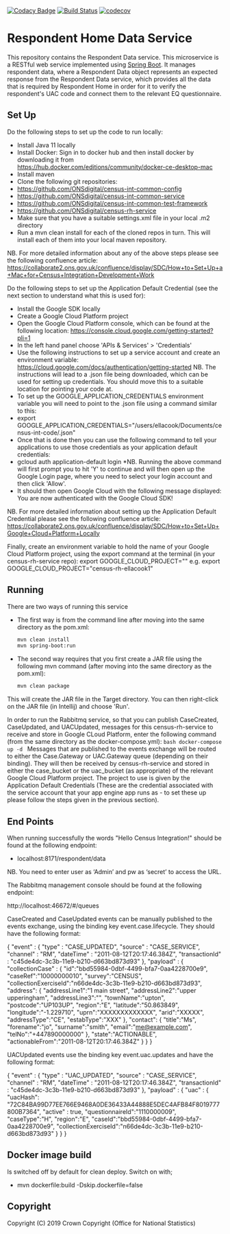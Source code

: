[![Codacy Badge](https://api.codacy.com/project/badge/Grade/c11c38daa91f48818dca0a1e3a6837ea)](https://www.codacy.com/app/philwhiles/census-rh-service?utm_source=github.com&amp;utm_medium=referral&amp;utm_content=ONSdigital/census-rh-service&amp;utm_campaign=Badge_Grade)
[![Build Status](https://travis-ci.org/ONSdigital/census-rh-service.svg?branch=master)](https://travis-ci.org/ONSdigital/census-rh-service)
[![codecov](https://codecov.io/gh/ONSdigital/census-rh-service/branch/master/graph/badge.svg)](https://codecov.io/gh/ONSdigital/census-rh-service)

# Respondent Home Data Service

This repository contains the Respondent Data service. This microservice is a RESTful web service implemented using [Spring Boot](http://projects.spring.io/spring-boot/). It manages respondent data, where a Respondent Data object represents an expected response from the Respondent Data service, which provides all the data that is required by Respondent Home in order for it to verify the respondent's UAC code and connect them to the relevant EQ questionnaire.

## Set Up

Do the following steps to set up the code to run locally:
* Install Java 11 locally
* Install Docker: Sign in to docker hub and then install docker by downloading it from https://hub.docker.com/editions/community/docker-ce-desktop-mac
* Install maven
* Clone the following git repositories:
* https://github.com/ONSdigital/census-int-common-config
* https://github.com/ONSdigital/census-int-common-service
* https://github.com/ONSdigital/census-int-common-test-framework
* https://github.com/ONSdigital/census-rh-service
* Make sure that you have a suitable settings.xml file in your local .m2 directory
* Run a mvn clean install for each of the cloned repos in turn. This will install each of them into your local maven repository.

NB. For more detailed information about any of the above steps please see the following confluence article:
https://collaborate2.ons.gov.uk/confluence/display/SDC/How+to+Set+Up+a+Mac+for+Census+Integration+Development+Work

Do the following steps to set up the Application Default Credential (see the next section to understand what this is used for):
* Install the Google SDK locally
* Create a Google Cloud Platform project
* Open the Google Cloud Platform console, which can be found at the following location: https://console.cloud.google.com/getting-started?pli=1
* In the left hand panel choose 'APIs & Services' > 'Credentials'
* Use the following instructions to set up a service account and create an environment variable: https://cloud.google.com/docs/authentication/getting-started
NB. The instructions will lead to a .json file being downloaded, which can be used for setting up credentials. You should move this to a suitable location for pointing your code at.
* To set up the GOOGLE_APPLICATION_CREDENTIALS environment variable you will need to point to the .json file using a command similar to this:
* export GOOGLE_APPLICATION_CREDENTIALS="/users/ellacook/Documents/census-int-code/<filename>.json"
* Once that is done then you can use the following command to tell your applications to use those credentials as your application default credentials:
* gcloud auth application-default login
*NB. Running the above command will first prompt you to hit 'Y' to continue and will then open up the Google Login page, where you need to select your login account and then click 'Allow'.
* It should then open Google Cloud with the following message displayed: You are now authenticated with the Google Cloud SDK!

NB. For more detailed information about setting up the Application Default Credential please see the following confluence article:
https://collaborate2.ons.gov.uk/confluence/display/SDC/How+to+Set+Up+Google+Cloud+Platform+Locally

Finally, create an environment variable to hold the name of your Google Cloud Platform project, using the export command at the terminal (in your census-rh-service repo):
export GOOGLE_CLOUD_PROJECT="<name of your project>" e.g. export GOOGLE_CLOUD_PROJECT="census-rh-ellacook1"

## Running

There are two ways of running this service

* The first way is from the command line after moving into the same directory as the pom.xml:
    ```bash
    mvn clean install
    mvn spring-boot:run
    ```
* The second way requires that you first create a JAR file using the following mvn command (after moving into the same directory as the pom.xml):
    ```bash
    mvn clean package
    ```
This will create the JAR file in the Target directory. You can then right-click on the JAR file (in Intellij) and choose 'Run'.

In order to run the Rabbitmq service, so that you can publish CaseCreated, CaseUpdated, and UACUpdated, messages for this census-rh-service to receive and store in Google CLoud Platform, enter the following command (from the same directory as the docker-compose.yml):
    ```bash
    docker-compose up -d
    ```
Messages that are published to the events exchange will be routed to either the Case.Gateway or UAC.Gateway queue (depending on their binding).
They will then be received by census-rh-service and stored in either the case_bucket or the uac_bucket (as appropriate) of the relevant Google Cloud Platform project.
The project to use is given by the Application Default Credentials (These are the credential associated with the service account that your app engine app runs as - to set these up please follow the steps given in the previous section).


## End Points

When running successfully the words "Hello Census Integration!" should be found at the following endpoint:
    
* localhost:8171/respondent/data

NB. You need to enter user as ‘Admin’ and pw as ‘secret’ to access the URL.


The Rabbitmq management console should be found at the following endpoint:

http://localhost:46672/#/queues

CaseCreated and CaseUpdated events can be manually published to the events exchange, using the binding key event.case.lifecycle. They should have the following format:

{
  "event" : {
    "type" : "CASE_UPDATED",
    "source" : "CASE_SERVICE",
    "channel" : "RM",
    "dateTime" : "2011-08-12T20:17:46.384Z",
    "transactionId" : "c45de4dc-3c3b-11e9-b210-d663bd873d93"
  },
  "payload" : {
    "collectionCase" : {
        "id":"bbd55984-0dbf-4499-bfa7-0aa4228700e9",
        "caseRef":"10000000010",
        "survey":"CENSUS",
        "collectionExerciseId":"n66de4dc-3c3b-11e9-b210-d663bd873d93",
        "address": {
		"addressLine1":"1 main street",
  		"addressLine2":"upper upperingham",
  		"addressLine3":"",
  		"townName":"upton",
  		"postcode":"UP103UP",
  		"region":"E",
  		"latitude":"50.863849",
  		"longitude":"-1.229710",
  		"uprn":"XXXXXXXXXXXXX",
  		"arid":"XXXXX",
  		"addressType":"CE",
  		"estabType":"XXX"
	},
	"contact": {
	"title":"Ms",
  	"forename":"jo",
  	"surname":"smith",
  	"email":"me@example.com",
  	"telNo":"+447890000000"
	},
        "state":"ACTIONABLE",
        "actionableFrom":"2011-08-12T20:17:46.384Z"
}
  }
}


UACUpdated events use the binding key event.uac.updates and have the following format:

{
  "event" : {
    "type" : "UAC_UPDATED",
    "source" : "CASE_SERVICE",
    "channel" : "RM",
    "dateTime" : "2011-08-12T20:17:46.384Z",
    "transactionId" : "c45de4dc-3c3b-11e9-b210-d663bd873d93"
  },
  "payload" : {
    "uac" : {
        "uacHash":  "72C84BA99D77EE766E9468A0DE36433A44888E5DEC4AFB84F8019777800B7364",
        "active" : true,
        "questionnaireId":"1110000009",
        "caseType":"H",
        "region":"E",
        "caseId":"bbd55984-0dbf-4499-bfa7-0aa4228700e9",
        "collectionExerciseId":"n66de4dc-3c3b-11e9-b210-d663bd873d93"
}
  }
}

## Docker image build

Is switched off by default for clean deploy. Switch on with;

* mvn dockerfile:build -Dskip.dockerfile=false

    
## Copyright
Copyright (C) 2019 Crown Copyright (Office for National Statistics)

